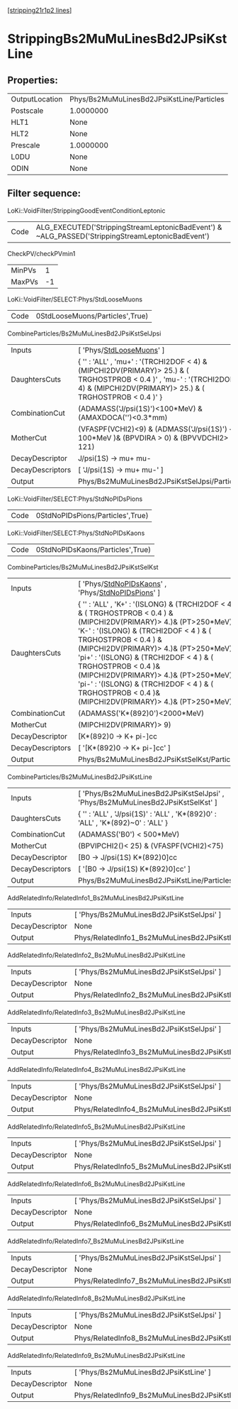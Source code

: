 [[stripping21r1p2 lines]](./stripping21r1p2-index)

# StrippingBs2MuMuLinesBd2JPsiKstLine

## Properties:

|                |                                           |
|----------------|-------------------------------------------|
| OutputLocation | Phys/Bs2MuMuLinesBd2JPsiKstLine/Particles |
| Postscale      | 1.0000000                                 |
| HLT1           | None                                      |
| HLT2           | None                                      |
| Prescale       | 1.0000000                                 |
| L0DU           | None                                      |
| ODIN           | None                                      |

## Filter sequence:

LoKi::VoidFilter/StrippingGoodEventConditionLeptonic

|      |                                                                                                  |
|------|--------------------------------------------------------------------------------------------------|
| Code | ALG_EXECUTED('StrippingStreamLeptonicBadEvent') & ~ALG_PASSED('StrippingStreamLeptonicBadEvent') |

CheckPV/checkPVmin1

|        |     |
|--------|-----|
| MinPVs | 1   |
| MaxPVs | -1  |

LoKi::VoidFilter/SELECT:Phys/StdLooseMuons

|      |                                 |
|------|---------------------------------|
| Code | 0StdLooseMuons/Particles',True) |

CombineParticles/Bs2MuMuLinesBd2JPsiKstSelJpsi

|                  |                                                                                                                                                                                      |
|------------------|--------------------------------------------------------------------------------------------------------------------------------------------------------------------------------------|
| Inputs           | [ 'Phys/[StdLooseMuons](./stripping21r1p2-commonparticles-stdloosemuons)' ]                                                                                                        |
| DaughtersCuts    | { '' : 'ALL' , 'mu+' : '(TRCHI2DOF \< 4) & (MIPCHI2DV(PRIMARY)\> 25.) & ( TRGHOSTPROB \< 0.4 )' , 'mu-' : '(TRCHI2DOF \< 4) & (MIPCHI2DV(PRIMARY)\> 25.) & ( TRGHOSTPROB \< 0.4 )' } |
| CombinationCut   | (ADAMASS('J/psi(1S)')\<100\*MeV) & (AMAXDOCA('')\<0.3\*mm)                                                                                                                           |
| MotherCut        | (VFASPF(VCHI2)\<9) & (ADMASS('J/psi(1S)') \< 100\*MeV )& (BPVDIRA \> 0) & (BPVVDCHI2\> 121)                                                                                          |
| DecayDescriptor  | J/psi(1S) -\> mu+ mu-                                                                                                                                                                |
| DecayDescriptors | [ 'J/psi(1S) -\> mu+ mu-' ]                                                                                                                                                        |
| Output           | Phys/Bs2MuMuLinesBd2JPsiKstSelJpsi/Particles                                                                                                                                         |

LoKi::VoidFilter/SELECT:Phys/StdNoPIDsPions

|      |                                  |
|------|----------------------------------|
| Code | 0StdNoPIDsPions/Particles',True) |

LoKi::VoidFilter/SELECT:Phys/StdNoPIDsKaons

|      |                                  |
|------|----------------------------------|
| Code | 0StdNoPIDsKaons/Particles',True) |

CombineParticles/Bs2MuMuLinesBd2JPsiKstSelKst

|                  |                                                                                                                                                                                                                                                                                                                                                                                                                                                                    |
|------------------|--------------------------------------------------------------------------------------------------------------------------------------------------------------------------------------------------------------------------------------------------------------------------------------------------------------------------------------------------------------------------------------------------------------------------------------------------------------------|
| Inputs           | [ 'Phys/[StdNoPIDsKaons](./stripping21r1p2-commonparticles-stdnopidskaons)' , 'Phys/[StdNoPIDsPions](./stripping21r1p2-commonparticles-stdnopidspions)' ]                                                                                                                                                                                                                                                                                                        |
| DaughtersCuts    | { '' : 'ALL' , 'K+' : '(ISLONG) & (TRCHI2DOF \< 4 ) & ( TRGHOSTPROB \< 0.4 ) & (MIPCHI2DV(PRIMARY)\> 4.)& (PT\>250\*MeV)' , 'K-' : '(ISLONG) & (TRCHI2DOF \< 4 ) & ( TRGHOSTPROB \< 0.4 ) & (MIPCHI2DV(PRIMARY)\> 4.)& (PT\>250\*MeV)' , 'pi+' : '(ISLONG) & (TRCHI2DOF \< 4 ) & ( TRGHOSTPROB \< 0.4 )& (MIPCHI2DV(PRIMARY)\> 4.)& (PT\>250\*MeV)' , 'pi-' : '(ISLONG) & (TRCHI2DOF \< 4 ) & ( TRGHOSTPROB \< 0.4 )& (MIPCHI2DV(PRIMARY)\> 4.)& (PT\>250\*MeV)' } |
| CombinationCut   | (ADAMASS('K\*(892)0')\<2000\*MeV)                                                                                                                                                                                                                                                                                                                                                                                                                                  |
| MotherCut        | (MIPCHI2DV(PRIMARY)\> 9)                                                                                                                                                                                                                                                                                                                                                                                                                                           |
| DecayDescriptor  | [K\*(892)0 -\> K+ pi-]cc                                                                                                                                                                                                                                                                                                                                                                                                                                         |
| DecayDescriptors | [ '[K\*(892)0 -\> K+ pi-]cc' ]                                                                                                                                                                                                                                                                                                                                                                                                                                 |
| Output           | Phys/Bs2MuMuLinesBd2JPsiKstSelKst/Particles                                                                                                                                                                                                                                                                                                                                                                                                                        |

CombineParticles/Bs2MuMuLinesBd2JPsiKstLine

|                  |                                                                                   |
|------------------|-----------------------------------------------------------------------------------|
| Inputs           | [ 'Phys/Bs2MuMuLinesBd2JPsiKstSelJpsi' , 'Phys/Bs2MuMuLinesBd2JPsiKstSelKst' ]  |
| DaughtersCuts    | { '' : 'ALL' , 'J/psi(1S)' : 'ALL' , 'K\*(892)0' : 'ALL' , 'K\*(892)~0' : 'ALL' } |
| CombinationCut   | (ADAMASS('B0') \< 500\*MeV)                                                       |
| MotherCut        | (BPVIPCHI2()\< 25) & (VFASPF(VCHI2)\<75)                                          |
| DecayDescriptor  | [B0 -\> J/psi(1S) K\*(892)0]cc                                                  |
| DecayDescriptors | [ '[B0 -\> J/psi(1S) K\*(892)0]cc' ]                                          |
| Output           | Phys/Bs2MuMuLinesBd2JPsiKstLine/Particles                                         |

AddRelatedInfo/RelatedInfo1_Bs2MuMuLinesBd2JPsiKstLine

|                 |                                                        |
|-----------------|--------------------------------------------------------|
| Inputs          | [ 'Phys/Bs2MuMuLinesBd2JPsiKstSelJpsi' ]             |
| DecayDescriptor | None                                                   |
| Output          | Phys/RelatedInfo1_Bs2MuMuLinesBd2JPsiKstLine/Particles |

AddRelatedInfo/RelatedInfo2_Bs2MuMuLinesBd2JPsiKstLine

|                 |                                                        |
|-----------------|--------------------------------------------------------|
| Inputs          | [ 'Phys/Bs2MuMuLinesBd2JPsiKstSelJpsi' ]             |
| DecayDescriptor | None                                                   |
| Output          | Phys/RelatedInfo2_Bs2MuMuLinesBd2JPsiKstLine/Particles |

AddRelatedInfo/RelatedInfo3_Bs2MuMuLinesBd2JPsiKstLine

|                 |                                                        |
|-----------------|--------------------------------------------------------|
| Inputs          | [ 'Phys/Bs2MuMuLinesBd2JPsiKstSelJpsi' ]             |
| DecayDescriptor | None                                                   |
| Output          | Phys/RelatedInfo3_Bs2MuMuLinesBd2JPsiKstLine/Particles |

AddRelatedInfo/RelatedInfo4_Bs2MuMuLinesBd2JPsiKstLine

|                 |                                                        |
|-----------------|--------------------------------------------------------|
| Inputs          | [ 'Phys/Bs2MuMuLinesBd2JPsiKstSelJpsi' ]             |
| DecayDescriptor | None                                                   |
| Output          | Phys/RelatedInfo4_Bs2MuMuLinesBd2JPsiKstLine/Particles |

AddRelatedInfo/RelatedInfo5_Bs2MuMuLinesBd2JPsiKstLine

|                 |                                                        |
|-----------------|--------------------------------------------------------|
| Inputs          | [ 'Phys/Bs2MuMuLinesBd2JPsiKstSelJpsi' ]             |
| DecayDescriptor | None                                                   |
| Output          | Phys/RelatedInfo5_Bs2MuMuLinesBd2JPsiKstLine/Particles |

AddRelatedInfo/RelatedInfo6_Bs2MuMuLinesBd2JPsiKstLine

|                 |                                                        |
|-----------------|--------------------------------------------------------|
| Inputs          | [ 'Phys/Bs2MuMuLinesBd2JPsiKstSelJpsi' ]             |
| DecayDescriptor | None                                                   |
| Output          | Phys/RelatedInfo6_Bs2MuMuLinesBd2JPsiKstLine/Particles |

AddRelatedInfo/RelatedInfo7_Bs2MuMuLinesBd2JPsiKstLine

|                 |                                                        |
|-----------------|--------------------------------------------------------|
| Inputs          | [ 'Phys/Bs2MuMuLinesBd2JPsiKstSelJpsi' ]             |
| DecayDescriptor | None                                                   |
| Output          | Phys/RelatedInfo7_Bs2MuMuLinesBd2JPsiKstLine/Particles |

AddRelatedInfo/RelatedInfo8_Bs2MuMuLinesBd2JPsiKstLine

|                 |                                                        |
|-----------------|--------------------------------------------------------|
| Inputs          | [ 'Phys/Bs2MuMuLinesBd2JPsiKstSelJpsi' ]             |
| DecayDescriptor | None                                                   |
| Output          | Phys/RelatedInfo8_Bs2MuMuLinesBd2JPsiKstLine/Particles |

AddRelatedInfo/RelatedInfo9_Bs2MuMuLinesBd2JPsiKstLine

|                 |                                                        |
|-----------------|--------------------------------------------------------|
| Inputs          | [ 'Phys/Bs2MuMuLinesBd2JPsiKstLine' ]                |
| DecayDescriptor | None                                                   |
| Output          | Phys/RelatedInfo9_Bs2MuMuLinesBd2JPsiKstLine/Particles |

